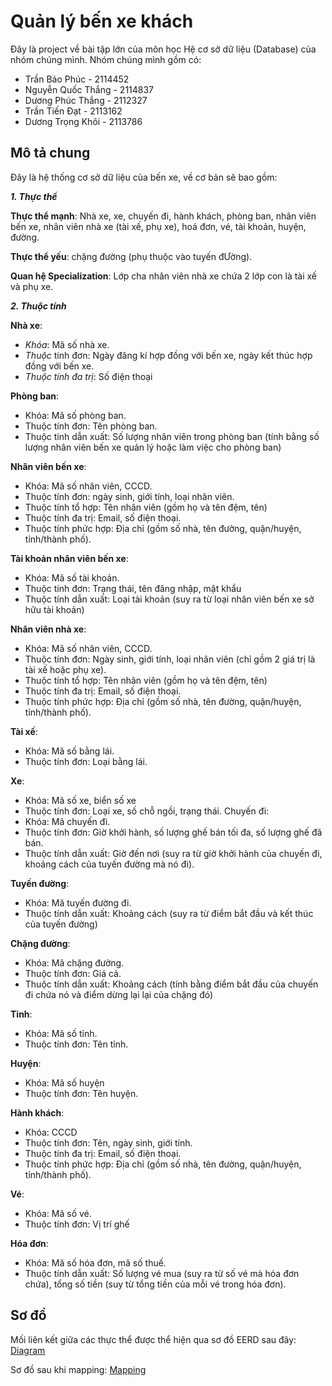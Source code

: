 # Quản lý bến xe khách

Đây là project về bài tập lớn của môn học Hệ cơ sở dữ liệu (Database) của nhóm chúng mình. Nhóm chúng mình gồm có:

- Trần Bảo Phúc - 2114452
- Nguyễn Quốc Thắng - 2114837
- Dương Phúc Thắng - 2112327
- Trần Tiến Đạt - 2113162
- Dương Trọng Khôi - 2113786

## Mô tả chung
Đây là hệ thống cơ sở dữ liệu của bến xe, về cơ bản sẽ bao gồm:

***1. Thực thể***


**Thực thể mạnh**: Nhà xe, xe, chuyến đi, hành khách, phòng ban, nhân viên bến xe, nhân viên nhà xe (tài xế, phụ xe), hoá đơn, vé, tài khoản, huyện, đường.


**Thực thể yếu**: chặng đường (phụ thuộc vào tuyến đƯờng).

**Quan hệ Specialization**: Lớp cha nhân viên nhà xe chứa 2 lớp con là tài xế và phụ xe.

***2. Thuộc tính***


**Nhà xe**: 

- *Khóa*: Mã số nhà xe.
- *Thuộc* tính đơn: Ngày đăng kí hợp đồng với bến xe, ngày kết thúc hợp đồng với bến xe.
- *Thuộc tính đa trị*: Số điện thoại

**Phòng ban**:

- Khóa: Mã số phòng ban.
- Thuộc tính đơn: Tên phòng ban.
- Thuộc tính dẫn xuất: Số lượng nhân viên trong phòng ban (tính bằng số lượng nhân viên bến xe quản lý hoặc làm việc cho phòng ban)

**Nhân viên bến xe**:

- Khóa: Mã số nhân viên, CCCD.
- Thuộc tính đơn: ngày sinh, giới tính, loại nhân viên.
- Thuộc tính tổ hợp: Tên nhân viên (gồm họ và tên đệm, tên)
- Thuộc tính đa trị: Email, số điện thoại.
- Thuộc tính phức hợp: Địa chỉ (gồm số nhà, tên đường, quận/huyện, tỉnh/thành phố).


**Tài khoản nhân viên bến xe**:
- Khóa: Mã số tài khoản.
- Thuộc tính đơn: Trạng thái, tên đăng nhập, mật khẩu
- Thuộc tính dẫn xuất: Loại tài khoản (suy ra từ loại nhân viên bến xe sở hữu tài khoản)


**Nhân viên nhà xe**:
- Khóa: Mã số nhân viên, CCCD.
- Thuộc tính đơn: Ngày sinh, giới tính, loại nhân viên (chỉ gồm 2 giá trị là tài xế hoặc phụ xe).
- Thuộc tính tổ hợp: Tên nhân viên (gồm họ và tên đệm, tên)
- Thuộc tính đa trị: Email, số điện thoại.
- Thuộc tính phức hợp: Địa chỉ (gồm số nhà, tên đường, quận/huyện, tỉnh/thành phố).

**Tài xế**:
- Khóa: Mã số bằng lái.
- Thuộc tính đơn: Loại bằng lái.

**Xe**:
- Khóa: Mã số xe, biển số xe
- Thuộc tính đơn: Loại xe, số chỗ ngồi, trạng thái.
Chuyến đi:
- Khóa: Mã chuyến đi.
- Thuộc tính đơn: Giờ khởi hành, số lượng ghế bán tối đa, số lượng ghế đã bán.
- Thuộc tính dẫn xuất: Giờ đến nơi (suy ra từ giờ khởi hành của chuyến đi, khoảng cách của tuyến đường mà nó đi).


**Tuyến đường**:
- Khóa: Mã tuyến đường đi.
- Thuộc tính dẫn xuất: Khoảng cách (suy ra từ điểm bắt đầu và kết thúc của tuyến đường)


**Chặng đường**:
- Khóa: Mã chặng đường.
- Thuộc tính đơn: Giá cả.
- Thuộc tính dẫn xuất: Khoảng cách (tính bằng điểm bắt đầu của chuyến đi chứa nó và điểm dừng lại lại của chặng đó)


**Tỉnh**:
- Khóa: Mã số tỉnh.
- Thuộc tính đơn: Tên tỉnh.

**Huyện**:
- Khóa: Mã số huyện
- Thuộc tính đơn: Tên huyện.

**Hành khách**:
- Khóa: CCCD
- Thuộc tính đơn: Tên, ngày sinh, giới tính.
- Thuộc tính đa trị: Email, số điện thoại.
- Thuộc tính phức hợp: Địa chỉ (gồm số nhà, tên đường, quận/huyện, tỉnh/thành phố).

**Vé**:
- Khóa: Mã số vé.
- Thuộc tính đơn: Vị trí ghế

**Hóa đơn**:
- Khóa: Mã số hóa đơn, mã số thuế.
- Thuộc tính dẫn xuất: Số lượng vé mua (suy ra từ số vé mà hóa đơn chứa), tổng số tiền (suy từ tổng tiền của mỗi vé trong hóa đơn).

## Sơ đồ
Mối liên kết giữa các thực thể được thể hiện qua sơ đồ EERD sau đây: 
[Diagram](https://drive.google.com/file/d/14LIIG-D62tGI7PogU6BuOzHknUMHhkVH/view?usp=sharing)

Sơ đồ sau khi mapping:
[Mapping](https://drive.google.com/file/d/1hsAzVXmFVqMvmc-SPUir1jb84E4Qs8y1/view?usp=sharing)
